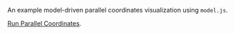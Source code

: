 An example model-driven parallel coordinates visualization using `model.js`.

[Run Parallel Coordinates](http://curran.github.io/model/examples/d3ParallelCoordinates/).
